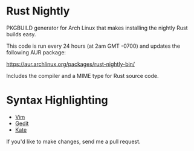 Rust Nightly
============

PKGBUILD generator for Arch Linux that makes installing the nightly Rust builds easy.

This code is run every 24 hours (at 2am GMT -0700) and updates the following AUR package:

https://aur.archlinux.org/packages/rust-nightly-bin/

Includes the compiler and a MIME type for Rust source code.

# Syntax Highlighting

* [Vim](https://github.com/wting/rust.vim)
* [Gedit](https://github.com/michaelsproul/gedit-rust-archlinux)
* [Kate](https://aur.archlinux.org/packages/kate-syntax-rust-git/)

If you'd like to make changes, send me a pull request.
